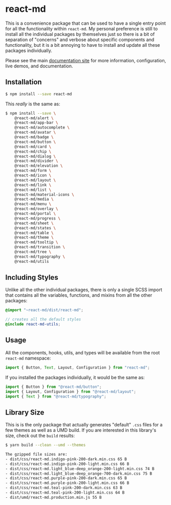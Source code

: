 # react-md

This is a convenience package that can be used to have a single entry point for
all the functionality within `react-md`. My personal preference is still to
install all the individual packages by themselves just so there is a bit of
separation of "concerns" and verbose about specific components and
functionality, but it is a bit annoying to have to install and update all these
packages individually.

Please see the main [documentation site](https://react-md.dev) for more
information, configuration, live demos, and documentation.

## Installation

```sh
$ npm install --save react-md
```

This _really_ is the same as:

```sh
$ npm install --save \
    @react-md/alert \
    @react-md/app-bar \
    @react-md/autocomplete \
    @react-md/avatar \
    @react-md/badge \
    @react-md/button \
    @react-md/card \
    @react-md/chip \
    @react-md/dialog \
    @react-md/divider \
    @react-md/elevation \
    @react-md/form \
    @react-md/icon \
    @react-md/layout \
    @react-md/link \
    @react-md/list \
    @react-md/material-icons \
    @react-md/media \
    @react-md/menu \
    @react-md/overlay \
    @react-md/portal \
    @react-md/progress \
    @react-md/sheet \
    @react-md/states \
    @react-md/table \
    @react-md/theme \
    @react-md/tooltip \
    @react-md/transition \
    @react-md/tree \
    @react-md/typography \
    @react-md/utils
```

## Including Styles

Unlike all the other individual packages, there is only a single SCSS import
that contains all the variables, functions, and mixins from all the other
packages:

```scss
@import "~react-md/dist/react-md";

// creates all the default styles
@include react-md-utils;
```

## Usage

All the components, hooks, utils, and types will be available from the root
`react-md` namespace:

```ts
import { Button, Text, Layout, Configuration } from "react-md";
```

If you installed the packages individually, it would be the same as:

```ts
import { Button } from "@react-md/button";
import { Layout, Configuration } from "@react-md/layout";
import { Text } from "@react-md/typography";
```

## Library Size

This is is the only package that actually generates "default" `.css` files for a
few themes as well as a UMD build. If you are interested in this library's size,
check out the `build` results:

```sh
$ yarn build --clean --umd --themes

The gzipped file sizes are:
- dist/css/react-md.indigo-pink-200-dark.min.css 65 B
- dist/css/react-md.indigo-pink-200-light.min.css 66 B
- dist/css/react-md.light_blue-deep_orange-200-light.min.css 74 B
- dist/css/react-md.light_blue-deep_orange-700-dark.min.css 75 B
- dist/css/react-md.purple-pink-200-dark.min.css 65 B
- dist/css/react-md.purple-pink-200-light.min.css 66 B
- dist/css/react-md.teal-pink-200-dark.min.css 63 B
- dist/css/react-md.teal-pink-200-light.min.css 64 B
- dist/umd/react-md.production.min.js 55 B
```
